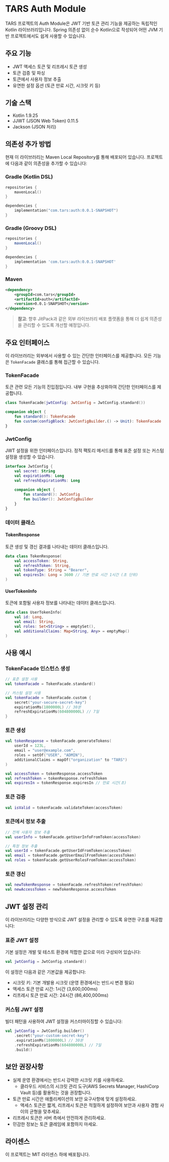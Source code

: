 # TARS Auth Module

TARS 프로젝트의 Auth Module은 JWT 기반 토큰 관리 기능을 제공하는 독립적인 Kotlin 라이브러리입니다. Spring 의존성 없이 순수 Kotlin으로 작성되어 어떤 JVM 기반 프로젝트에서도 쉽게 사용할 수 있습니다.

## 주요 기능

- JWT 액세스 토큰 및 리프레시 토큰 생성
- 토큰 검증 및 파싱
- 토큰에서 사용자 정보 추출
- 유연한 설정 옵션 (토큰 만료 시간, 시크릿 키 등)

## 기술 스택

- Kotlin 1.9.25
- JJWT (JSON Web Token) 0.11.5
- Jackson (JSON 처리)

## 의존성 추가 방법

현재 이 라이브러리는 Maven Local Repository를 통해 배포되어 있습니다. 프로젝트에 다음과 같이 의존성을 추가할 수 있습니다:

### Gradle (Kotlin DSL)

```kotlin
repositories {
    mavenLocal()
}

dependencies {
    implementation("com.tars:auth:0.0.1-SNAPSHOT")
}
```

### Gradle (Groovy DSL)

```groovy
repositories {
    mavenLocal()
}

dependencies {
    implementation 'com.tars:auth:0.0.1-SNAPSHOT'
}
```

### Maven

```xml
<dependency>
    <groupId>com.tars</groupId>
    <artifactId>auth</artifactId>
    <version>0.0.1-SNAPSHOT</version>
</dependency>
```

> **참고**: 향후 JitPack과 같은 외부 라이브러리 배포 플랫폼을 통해 더 쉽게 의존성을 관리할 수 있도록 개선할 예정입니다.

## 주요 인터페이스

이 라이브러리는 외부에서 사용할 수 있는 간단한 인터페이스를 제공합니다. 모든 기능은 `TokenFacade` 클래스를 통해 접근할 수 있습니다.

### TokenFacade

토큰 관련 모든 기능의 진입점입니다. 내부 구현을 추상화하여 간단한 인터페이스를 제공합니다.

```kotlin
class TokenFacade(jwtConfig: JwtConfig = JwtConfig.standard())

companion object {
    fun standard(): TokenFacade
    fun custom(configBlock: JwtConfigBuilder.() -> Unit): TokenFacade
}
```

### JwtConfig

JWT 설정을 위한 인터페이스입니다. 정적 팩토리 메서드를 통해 표준 설정 또는 커스텀 설정을 생성할 수 있습니다.

```kotlin
interface JwtConfig {
    val secret: String
    val expirationMs: Long
    val refreshExpirationMs: Long
    
    companion object {
        fun standard(): JwtConfig
        fun builder(): JwtConfigBuilder
    }
}
```

### 데이터 클래스

#### TokenResponse

토큰 생성 및 갱신 결과를 나타내는 데이터 클래스입니다.

```kotlin
data class TokenResponse(
    val accessToken: String,
    val refreshToken: String,
    val tokenType: String = "Bearer",
    val expiresIn: Long = 3600 // 기본 만료 시간 1시간 (초 단위)
)
```

#### UserTokenInfo

토큰에 포함될 사용자 정보를 나타내는 데이터 클래스입니다.

```kotlin
data class UserTokenInfo(
    val id: Long,
    val email: String,
    val roles: Set<String> = emptySet(),
    val additionalClaims: Map<String, Any> = emptyMap()
)
```

## 사용 예시

### TokenFacade 인스턴스 생성

```kotlin
// 표준 설정 사용
val tokenFacade = TokenFacade.standard()

// 커스텀 설정 사용
val tokenFacade = TokenFacade.custom {
    secret("your-secure-secret-key")
    expirationMs(1800000L) // 30분
    refreshExpirationMs(604800000L) // 7일
}
```

### 토큰 생성

```kotlin
val tokenResponse = tokenFacade.generateTokens(
    userId = 123L,
    email = "user@example.com",
    roles = setOf("USER", "ADMIN"),
    additionalClaims = mapOf("organization" to "TARS")
)

val accessToken = tokenResponse.accessToken
val refreshToken = tokenResponse.refreshToken
val expiresIn = tokenResponse.expiresIn // 만료 시간(초)
```

### 토큰 검증

```kotlin
val isValid = tokenFacade.validateToken(accessToken)
```

### 토큰에서 정보 추출

```kotlin
// 전체 사용자 정보 추출
val userInfo = tokenFacade.getUserInfoFromToken(accessToken)

// 특정 정보 추출
val userId = tokenFacade.getUserIdFromToken(accessToken)
val email = tokenFacade.getUserEmailFromToken(accessToken)
val roles = tokenFacade.getUserRolesFromToken(accessToken)
```

### 토큰 갱신

```kotlin
val newTokenResponse = tokenFacade.refreshToken(refreshToken)
val newAccessToken = newTokenResponse.accessToken
```

## JWT 설정 관리

이 라이브러리는 다양한 방식으로 JWT 설정을 관리할 수 있도록 유연한 구조를 제공합니다:

### 표준 JWT 설정

기본 설정은 개발 및 테스트 환경에 적합한 값으로 미리 구성되어 있습니다:

```kotlin
val jwtConfig = JwtConfig.standard()
```

이 설정은 다음과 같은 기본값을 제공합니다:
- 시크릿 키: 기본 개발용 시크릿 (운영 환경에서는 반드시 변경 필요)
- 액세스 토큰 만료 시간: 1시간 (3,600,000ms)
- 리프레시 토큰 만료 시간: 24시간 (86,400,000ms)

### 커스텀 JWT 설정

빌더 패턴을 사용하여 JWT 설정을 커스터마이징할 수 있습니다:

```kotlin
val jwtConfig = JwtConfig.builder()
    .secret("your-custom-secret-key")
    .expirationMs(1800000L) // 30분
    .refreshExpirationMs(604800000L) // 7일
    .build()
```

## 보안 권장사항

- 실제 운영 환경에서는 반드시 강력한 시크릿 키를 사용하세요.
  - 클라우드 서비스의 시크릿 관리 도구(AWS Secrets Manager, HashiCorp Vault 등)를 활용하는 것을 권장합니다.
- 토큰 만료 시간은 애플리케이션의 보안 요구사항에 맞게 설정하세요.
  - 액세스 토큰은 짧게, 리프레시 토큰은 적절하게 설정하여 보안과 사용자 경험 사이의 균형을 맞추세요.
- 리프레시 토큰은 서버 측에서 안전하게 관리하세요.
- 민감한 정보는 토큰 클레임에 포함하지 마세요.

## 라이센스

이 프로젝트는 MIT 라이센스 하에 배포됩니다. 